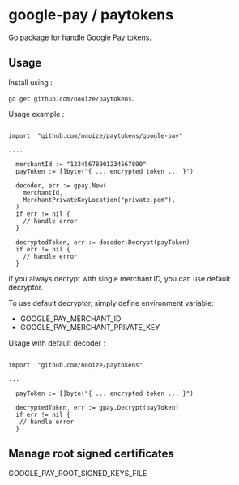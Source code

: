 # google-pay / paytokens


Go package for handle Google Pay tokens.

## Usage

Install using :

`go get github.com/nooize/paytokens`.

Usage example :

```golang
 
import  "github.com/nooize/paytokens/google-pay"

.... 
	
  merchantId := "12345678901234567890"
  payToken := []byte("{ ... encrypted token ... }")
  
  decoder, err := gpay.New(
    merchantId,
    MerchantPrivateKeyLocation("private.pem"),
  )
  if err != nil {
	// handle error
  }
  
  decryptedToken, err := decoder.Decrypt(payToken)
  if err != nil {
    // handle error
  }

```

if you always decrypt with single merchant ID, you can use default decryptor.

To use default decryptor, simply define environment variable:
- GOOGLE_PAY_MERCHANT_ID
- GOOGLE_PAY_MERCHANT_PRIVATE_KEY


Usage with default decoder :

```golang

import  "github.com/nooize/paytokens"

...
	
  payToken := []byte("{ ... encrypted token ... }")
  
  decryptedToken, err := gpay.Decrypt(payToken)
  if err != nil {
   // handle error
  }

```

## Manage root signed certificates

GOOGLE_PAY_ROOT_SIGNED_KEYS_FILE


